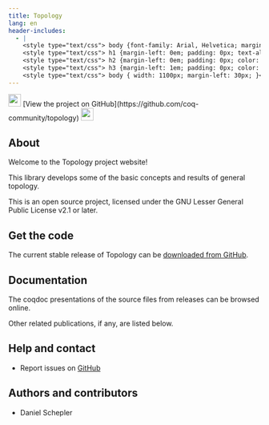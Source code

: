```yaml
---
title: Topology
lang: en
header-includes:
  - |
    <style type="text/css"> body {font-family: Arial, Helvetica; margin-left: 5em; font-size: large;} </style>
    <style type="text/css"> h1 {margin-left: 0em; padding: 0px; text-align: center} </style>
    <style type="text/css"> h2 {margin-left: 0em; padding: 0px; color: #580909} </style>
    <style type="text/css"> h3 {margin-left: 1em; padding: 0px; color: #C05001;} </style>
    <style type="text/css"> body { width: 1100px; margin-left: 30px; }</style>
---
```


<div style="text-align:left"><img src="https://github.githubassets.com/images/modules/logos_page/Octocat.png" height="25" style="border:0px">
[View the project on GitHub](https://github.com/coq-community/topology)
<img src="https://github.githubassets.com/images/modules/logos_page/Octocat.png" height="25" style="border:0px"></div>

## About

Welcome to the Topology project website!

This library develops some of the basic concepts and results of general topology.


This is an open source project, licensed under the GNU Lesser General Public License v2.1 or later.

## Get the code

The current stable release of Topology can be [downloaded from GitHub](https://github.com/coq-community/topology/releases).

## Documentation

The coqdoc presentations of the source files from releases can be browsed online.

Other related publications, if any, are listed below.


## Help and contact

- Report issues on [GitHub](https://github.com/coq-community/topology/issues)

## Authors and contributors

- Daniel Schepler
